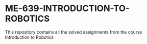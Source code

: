 # ME-639-INTRODUCTION-TO-ROBOTICS
This repository contains all the solved assignments from the course Introduction to Robotics 
